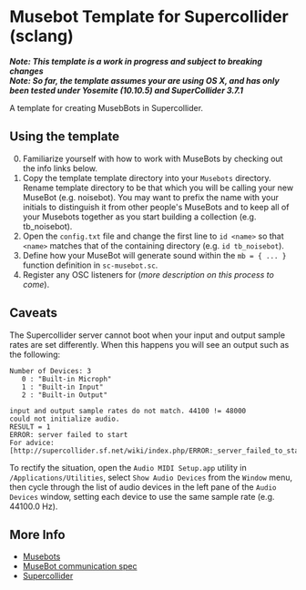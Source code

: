 # Musebot Template for Supercollider (sclang)

_**Note: This template is a work in progress and subject to breaking changes**_  
_**Note: So far, the template assumes your are using OS X, and has only been tested under Yosemite (10.10.5) and SuperCollider 3.7.1**_

A template for creating MusebBots in Supercollider.

## Using the template

0. Familiarize yourself with how to work with MuseBots by checking out the info links below.
1. Copy the template template directory into your `Musebots` directory. Rename template directory to be that which you will be calling your new MuseBot (e.g. noisebot). You may want to prefix the name with your initials to distinguish it from other people's MuseBots and to keep all of your Musebots together as you start building a collection (e.g. tb_noisebot).
2. Open the `config.txt` file and change the first line to `id <name>` so that `<name>` matches that of the containing directory (e.g. `id tb_noisebot`).
3. Define how your MuseBot will generate sound within the `mb = { ... }` function definition in `sc-musebot.sc`.
4. Register any OSC listeners for (_more description on this process to come_).

## Caveats

The Supercollider server cannot boot when your input and output sample rates are set differently. When this happens you will see an output such as the following:

```
Number of Devices: 3
   0 : "Built-in Microph"
   1 : "Built-in Input"
   2 : "Built-in Output"

input and output sample rates do not match. 44100 != 48000
could not initialize audio.
RESULT = 1
ERROR: server failed to start
For advice: [http://supercollider.sf.net/wiki/index.php/ERROR:_server_failed_to_start]
```

To rectify the situation, open the `Audio MIDI Setup.app` utility in `/Applications/Utilities`, select `Show Audio Devices` from the `Window` menu, then cycle through the list of audio devices in the left pane of the `Audio Devices` window, setting each device to use the same sample rate (e.g. 44100.0 Hz).

## More Info

- [Musebots](http://musicalmetacreation.org/musebots/)
- [MuseBot communication spec](https://docs.google.com/document/d/1UtdLYsOErzXKNFxrM7utHeFXgPNcC_w40lTtUxtCYO8)
- [Supercollider](https://supercollider.github.io/)
